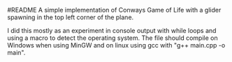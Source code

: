 #README
A simple implementation of Conways Game of Life with a glider spawning in the top left corner of the plane.

I did this mostly as an experiment in console output with while loops and using a macro to detect the operating system.
The file should compile on Windows when using MinGW and on linux using gcc with "g++ main.cpp -o main".
